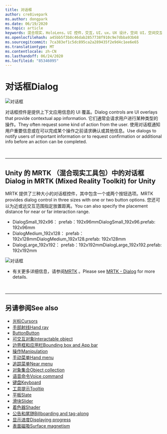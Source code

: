 ```yaml
---
title: 对话框
author: cre8ivepark
ms.author: dongpark
ms.date: 06/19/2020
ms.topic: article
keywords: 混合现实，HoloLens，UI 控件，交互，UI，ux，UX 设计，空间 UI，空间交互，3D UI，三维 UX
ms.openlocfilehash: a45bb5f3b8c46dab2857738f910c9e7dbba93b68
ms.sourcegitcommit: 7ca383ef1c5dc895ca2a289435f2e9d4c1ee6e65
ms.translationtype: MT
ms.contentlocale: zh-CN
ms.lasthandoff: 06/24/2020
ms.locfileid: "85346095"
---
```

# <a name="dialog"></a><span data-ttu-id="67e0a-103">对话框</span><span class="sxs-lookup"><span data-stu-id="67e0a-103">Dialog</span></span>

![对话框](images/UX/MRTK_UX_Dialog.jpg)

<span data-ttu-id="67e0a-105">对话框控件是提供上下文应用信息的 UI 覆盖。</span><span class="sxs-lookup"><span data-stu-id="67e0a-105">Dialog controls are UI overlays that provide contextual app information.</span></span> <span data-ttu-id="67e0a-106">它们通常会请求用户进行某种类型的操作。</span><span class="sxs-lookup"><span data-stu-id="67e0a-106">They often request some kind of action from the user.</span></span> <span data-ttu-id="67e0a-107">使用对话框通知用户重要信息或在可以完成某个操作之前请求确认或其他信息。</span><span class="sxs-lookup"><span data-stu-id="67e0a-107">Use dialogs to notify users of important information or to request confirmation or additional info before an action can be completed.</span></span>

<br>

---

## <a name="dialog-in-mrtk-mixed-reality-toolkit-for-unity"></a><span data-ttu-id="67e0a-108">Unity 的 MRTK （混合现实工具包）中的对话框</span><span class="sxs-lookup"><span data-stu-id="67e0a-108">Dialog in MRTK (Mixed Reality Toolkit) for Unity</span></span>
<span data-ttu-id="67e0a-109">MRTK 提供了三种大小的对话框控件，其中包含一个或两个按钮选项。</span><span class="sxs-lookup"><span data-stu-id="67e0a-109">MRTK provides dialog control in three sizes with one or two button options.</span></span> <span data-ttu-id="67e0a-110">您还可以为近或远交互范围指定放置距离。</span><span class="sxs-lookup"><span data-stu-id="67e0a-110">You can also specify the placement distance for near or far interaction range.</span></span> 

- <span data-ttu-id="67e0a-111">DialogSmall_192x96： prefab：192x96mm</span><span class="sxs-lookup"><span data-stu-id="67e0a-111">DialogSmall_192x96.prefab: 192x96mm</span></span>
- <span data-ttu-id="67e0a-112">DialogMedium_192x128： prefab：192x128mm</span><span class="sxs-lookup"><span data-stu-id="67e0a-112">DialogMedium_192x128.prefab: 192x128mm</span></span>
- <span data-ttu-id="67e0a-113">DialogLarge_192x192： prefab：192x192mm</span><span class="sxs-lookup"><span data-stu-id="67e0a-113">DialogLarge_192x192.prefab: 192x192mm</span></span>

![对话框](images/UX/MRTK_UX_Dialog_Types.jpg)


* <span data-ttu-id="67e0a-115">有关更多详细信息，请参阅[MRTK](https://microsoft.github.io/MixedRealityToolkit-Unity/Assets/MRTK/SDK/Experimental/Dialog/README_Dialog.html) 。</span><span class="sxs-lookup"><span data-stu-id="67e0a-115">Please see [MRTK - Dialog](https://microsoft.github.io/MixedRealityToolkit-Unity/Assets/MRTK/SDK/Experimental/Dialog/README_Dialog.html) for more details.</span></span>

<br>

---

## <a name="see-also"></a><span data-ttu-id="67e0a-116">另请参阅</span><span class="sxs-lookup"><span data-stu-id="67e0a-116">See also</span></span>

* [<span data-ttu-id="67e0a-117">光标</span><span class="sxs-lookup"><span data-stu-id="67e0a-117">Cursors</span></span>](cursors.md)
* [<span data-ttu-id="67e0a-118">手部射线</span><span class="sxs-lookup"><span data-stu-id="67e0a-118">Hand ray</span></span>](point-and-commit.md)
* [<span data-ttu-id="67e0a-119">Button</span><span class="sxs-lookup"><span data-stu-id="67e0a-119">Button</span></span>](button.md)
* [<span data-ttu-id="67e0a-120">可交互对象</span><span class="sxs-lookup"><span data-stu-id="67e0a-120">Interactable object</span></span>](interactable-object.md)
* [<span data-ttu-id="67e0a-121">边界框和应用栏</span><span class="sxs-lookup"><span data-stu-id="67e0a-121">Bounding box and App bar</span></span>](app-bar-and-bounding-box.md)
* [<span data-ttu-id="67e0a-122">操作</span><span class="sxs-lookup"><span data-stu-id="67e0a-122">Manipulation</span></span>](direct-manipulation.md)
* [<span data-ttu-id="67e0a-123">手动菜单</span><span class="sxs-lookup"><span data-stu-id="67e0a-123">Hand menu</span></span>](hand-menu.md)
* [<span data-ttu-id="67e0a-124">追踪菜单</span><span class="sxs-lookup"><span data-stu-id="67e0a-124">Near menu</span></span>](near-menu.md)
* [<span data-ttu-id="67e0a-125">对象集合</span><span class="sxs-lookup"><span data-stu-id="67e0a-125">Object collection</span></span>](object-collection.md)
* [<span data-ttu-id="67e0a-126">语音命令</span><span class="sxs-lookup"><span data-stu-id="67e0a-126">Voice command</span></span>](voice-input.md)
* [<span data-ttu-id="67e0a-127">键盘</span><span class="sxs-lookup"><span data-stu-id="67e0a-127">Keyboard</span></span>](keyboard.md)
* [<span data-ttu-id="67e0a-128">工具提示</span><span class="sxs-lookup"><span data-stu-id="67e0a-128">Tooltip</span></span>](tooltip.md)
* [<span data-ttu-id="67e0a-129">平板</span><span class="sxs-lookup"><span data-stu-id="67e0a-129">Slate</span></span>](slate.md)
* [<span data-ttu-id="67e0a-130">滑块</span><span class="sxs-lookup"><span data-stu-id="67e0a-130">Slider</span></span>](slider.md)
* [<span data-ttu-id="67e0a-131">着色器</span><span class="sxs-lookup"><span data-stu-id="67e0a-131">Shader</span></span>](shader.md)
* [<span data-ttu-id="67e0a-132">公告和尾随</span><span class="sxs-lookup"><span data-stu-id="67e0a-132">Billboarding and tag-along</span></span>](billboarding-and-tag-along.md)
* [<span data-ttu-id="67e0a-133">显示进度</span><span class="sxs-lookup"><span data-stu-id="67e0a-133">Displaying progress</span></span>](progress.md)
* [<span data-ttu-id="67e0a-134">表面磁吸</span><span class="sxs-lookup"><span data-stu-id="67e0a-134">Surface magnetism</span></span>](surface-magnetism.md)
